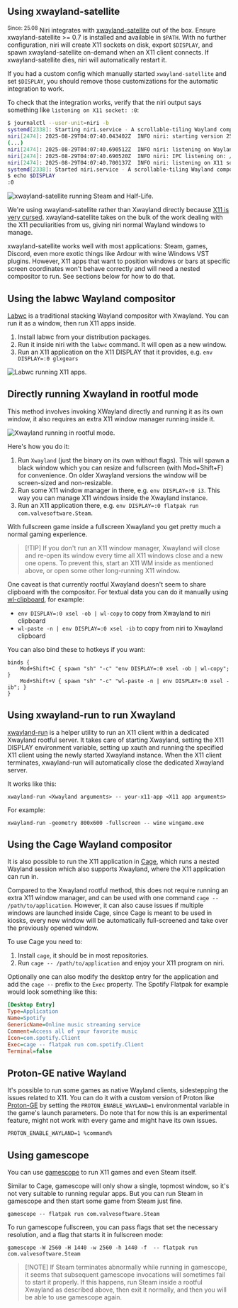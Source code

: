 ## Using xwayland-satellite

<sup>Since: 25.08</sup> Niri integrates with [xwayland-satellite](https://github.com/Supreeeme/xwayland-satellite) out of the box.
Ensure xwayland-satellite >= 0.7 is installed and available in `$PATH`.
With no further configuration, niri will create X11 sockets on disk, export `$DISPLAY`, and spawn xwayland-satellite on-demand when an X11 client connects.
If xwayland-satellite dies, niri will automatically restart it.

If you had a custom config which manually started `xwayland-satellite` and set `$DISPLAY`, you should remove those customizations for the automatic integration to work.

To check that the integration works, verify that the niri output says something like `listening on X11 socket: :0`:

```sh
$ journalctl --user-unit=niri -b
systemd[2338]: Starting niri.service - A scrollable-tiling Wayland compositor...
niri[2474]: 2025-08-29T04:07:40.043402Z  INFO niri: starting version 25.05.1 (0.0.git.2345.d9833fc1)
(...)
niri[2474]: 2025-08-29T04:07:40.690512Z  INFO niri: listening on Wayland socket: wayland-1
niri[2474]: 2025-08-29T04:07:40.690520Z  INFO niri: IPC listening on: /run/user/1000/niri.wayland-1.2474.sock
niri[2474]: 2025-08-29T04:07:40.700137Z  INFO niri: listening on X11 socket: :0
systemd[2338]: Started niri.service - A scrollable-tiling Wayland compositor.
$ echo $DISPLAY
:0
```

![xwayland-satellite running Steam and Half-Life.](https://github.com/user-attachments/assets/57db8f96-40d4-4621-a389-373c169349a4)

We're using xwayland-satellite rather than Xwayland directly because [X11 is very cursed](./FAQ#why-doesnt-niri-integrate-xwayland-like-other-compositors).
xwayland-satellite takes on the bulk of the work dealing with the X11 peculiarities from us, giving niri normal Wayland windows to manage.

xwayland-satellite works well with most applications: Steam, games, Discord, even more exotic things like Ardour with wine Windows VST plugins.
However, X11 apps that want to position windows or bars at specific screen coordinates won't behave correctly and will need a nested compositor to run.
See sections below for how to do that.

## Using the labwc Wayland compositor

[Labwc](https://github.com/labwc/labwc) is a traditional stacking Wayland compositor with Xwayland.
You can run it as a window, then run X11 apps inside.

1.  Install labwc from your distribution packages.
2.  Run it inside niri with the `labwc` command.
    It will open as a new window.
3.  Run an X11 application on the X11 DISPLAY that it provides, e.g. `env DISPLAY=:0 glxgears`

![Labwc running X11 apps.](https://github.com/user-attachments/assets/aecbcecb-f0cb-4909-867f-09d34b5a2d7e)

## Directly running Xwayland in rootful mode

This method involves invoking XWayland directly and running it as its own window, it also requires an extra X11 window manager running inside it.

![Xwayland running in rootful mode.](https://github.com/YaLTeR/niri/assets/1794388/b64e96c4-a0bb-4316-94a0-ff445d4c7da7)

Here's how you do it:

1.  Run `Xwayland` (just the binary on its own without flags).
    This will spawn a black window which you can resize and fullscreen (with Mod+Shift+F) for convenience.
    On older Xwayland versions the window will be screen-sized and non-resizable.
2.  Run some X11 window manager in there, e.g. `env DISPLAY=:0 i3`.
    This way you can manage X11 windows inside the Xwayland instance.
3.  Run an X11 application there, e.g. `env DISPLAY=:0 flatpak run com.valvesoftware.Steam`.

With fullscreen game inside a fullscreen Xwayland you get pretty much a normal gaming experience.

> \[!TIP]
> If you don't run an X11 window manager, Xwayland will close and re-open its window every time all X11 windows close and a new one opens.
> To prevent this, start an X11 WM inside as mentioned above, or open some other long-running X11 window.

One caveat is that currently rootful Xwayland doesn't seem to share clipboard with the compositor.
For textual data you can do it manually using [wl-clipboard](https://github.com/bugaevc/wl-clipboard), for example:

*   `env DISPLAY=:0 xsel -ob | wl-copy` to copy from Xwayland to niri clipboard
*   `wl-paste -n | env DISPLAY=:0 xsel -ib` to copy from niri to Xwayland clipboard

You can also bind these to hotkeys if you want:

    binds {
        Mod+Shift+C { spawn "sh" "-c" "env DISPLAY=:0 xsel -ob | wl-copy"; }
        Mod+Shift+V { spawn "sh" "-c" "wl-paste -n | env DISPLAY=:0 xsel -ib"; }
    }

## Using xwayland-run to run Xwayland

[xwayland-run] is a helper utility to run an X11 client within a dedicated Xwayland rootful server.
It takes care of starting Xwayland, setting the X11 DISPLAY environment variable, setting up xauth and running the specified X11 client using the newly started Xwayland instance.
When the X11 client terminates, xwayland-run will automatically close the dedicated Xwayland server.

It works like this:

    xwayland-run <Xwayland arguments> -- your-x11-app <X11 app arguments>

For example:

    xwayland-run -geometry 800x600 -fullscreen -- wine wingame.exe

## Using the Cage Wayland compositor

It is also possible to run the X11 application in [Cage](https://github.com/cage-kiosk/cage), which runs a nested Wayland session which also supports Xwayland, where the X11 application can run in.

Compared to the Xwayland rootful method, this does not require running an extra X11 window manager, and can be used with one command `cage -- /path/to/application`. However, it can also cause issues if multiple windows are launched inside Cage, since Cage is meant to be used in kiosks, every new window will be automatically full-screened and take over the previously opened window.

To use Cage you need to:

1.  Install `cage`, it should be in most repositories.
2.  Run `cage -- /path/to/application` and enjoy your X11 program on niri.

Optionally one can also modify the desktop entry for the application and add the `cage --` prefix to the `Exec` property. The Spotify Flatpak for example would look something like this:

```ini
[Desktop Entry]
Type=Application
Name=Spotify
GenericName=Online music streaming service
Comment=Access all of your favorite music
Icon=com.spotify.Client
Exec=cage -- flatpak run com.spotify.Client
Terminal=false
```

## Proton-GE native Wayland

It's possible to run some games as native Wayland clients, sidestepping the issues related to X11. You can do it with a custom version of Proton like [Proton-GE](https://github.com/GloriousEggroll/proton-ge-custom) by setting the `PROTON_ENABLE_WAYLAND=1` environmental variable in the game's launch parameters. Do note that for now this is an experimental feature, might not work with every game and might have its own issues.

    PROTON_ENABLE_WAYLAND=1 %command%

## Using gamescope

You can use [gamescope](https://github.com/ValveSoftware/gamescope) to run X11 games and even Steam itself.

Similar to Cage, gamescope will only show a single, topmost window, so it's not very suitable to running regular apps.
But you can run Steam in gamescope and then start some game from Steam just fine.

    gamescope -- flatpak run com.valvesoftware.Steam

To run gamescope fullscreen, you can pass flags that set the necessary resolution, and a flag that starts it in fullscreen mode:

    gamescope -W 2560 -H 1440 -w 2560 -h 1440 -f  -- flatpak run com.valvesoftware.Steam

> \[!NOTE]
> If Steam terminates abnormally while running in gamescope, it seems that subsequent gamescope invocations will sometimes fail to start it properly.
> If this happens, run Steam inside a rootful Xwayland as described above, then exit it normally, and then you will be able to use gamescope again.

[xwayland-run]: https://gitlab.freedesktop.org/ofourdan/xwayland-run

[xwayland-satellite]: https://github.com/Supreeeme/xwayland-satellite
